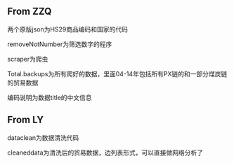 ## From ZZQ

两个原版json为HS29商品编码和国家的代码

removeNotNumber为筛选数字的程序

scraper为爬虫

Total.backups为所有爬好的数据，里面04-14年包括所有PX链的和一部分煤炭链的贸易数据

编码说明为数据title的中文信息


## From LY

dataclean为数据清洗代码

cleaneddata为清洗后的贸易数据，边列表形式，可以直接做网络分析了

